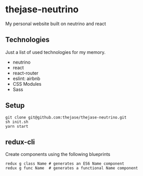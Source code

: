 # thejase-neutrino
My personal website built on neutrino and react

## Technologies

Just a list of used technologies for my memory.

* neutrino
* react
* react-router
* eslint: airbnb
* CSS Modules
* Sass


## Setup

```
git clone git@github.com:thejase/thejase-neutrino.git
sh init.sh
yarn start
```

## redux-cli
Create components using the following blueprints
```
redux g class Name # generates an ES6 Name component
redux g func Name  # generates a functional Name component
```

